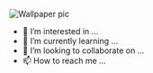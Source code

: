![Wallpaper pic](https://github.com/nishfit/nishfit/assets/143175203/4b72b5e9-f5b3-449a-8032-1db5c6dba8ca)

- 👀 I’m interested in ...
- 🌱 I’m currently learning ...
- 💞️ I’m looking to collaborate on ...
- 📫 How to reach me ...

<!---
nishfit/nishfit is a ✨ special ✨ repository because its `README.md` (this file) appears on your GitHub profile.
You can click the Preview link to take a look at your changes.
--->
